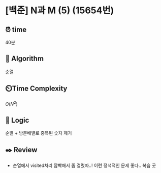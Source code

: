 # [백준] N과 M (5) (15654번)

## ⏰  **time**
40분

## :pushpin: **Algorithm**
순열

## ⏲️**Time Complexity**
$O(N^2)$

## :round_pushpin: **Logic**
순열 + 방문배열로 중복된 숫자 제거

## :black_nib: **Review**
- 순열에서 visited처리 깜빡해서 좀 걸렸따..! 이런 정석적인 문제 좋다.. 복습 굿
